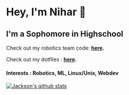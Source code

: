# Hey, I'm Nihar 👋

## I'm a Sophomore in Highschool

Check out my robotics team code: **[here](https://github.com/SubZeroRobotics/SubZeroUltimateGoal).** 

Check out my dotfiles : **[here](https://github.com/NiharKod/dots).**

#### Interests : Robotics, ML, Linux/Unix, Webdev

[![Jackson's github stats](https://github-readme-stats.vercel.app/api?username=niharkod)](https://github.com/anuraghazra/github-readme-stats)
